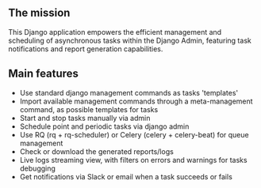 ## The mission

This Django application empowers the efficient management and scheduling of asynchronous tasks within the Django Admin, 
featuring task notifications and report generation capabilities. 


## Main features

- Use standard django management commands as tasks 'templates'
- Import available management commands through a meta-management command, as possible templates for tasks
- Start and stop tasks manually via admin
- Schedule point and periodic tasks via django admin
- Use RQ (rq + rq-scheduler) or Celery (celery + celery-beat) for queue management
- Check or download the generated reports/logs
- Live logs streaming view, with filters on errors and warnings for tasks debugging
- Get notifications via Slack or email when a task succeeds or fails
